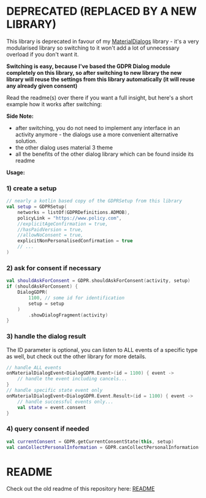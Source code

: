 # DEPRECATED (REPLACED BY A NEW LIBRARY)

This library is deprecated in favour of my [MaterialDialogs](https://github.com/MFlisar/MaterialDialogs) library - it's a very modularised library so switching to it won't add a lot of unnecessary overload if you don't want it.

**Switching is easy, because I've based the GDPR Dialog module completely on this library, so after switching to new library the new library will reuse the settings from this library automatically (it will reuse any already given consent)**

Read the readme(s) over there if you want a full insight, but here's a short example how it works after switching:

**Side Note:** 

* after switching, you do not need to implement any interface in an activity anymore - the dialogs use a more convenient alternative solution.
* the other dialog uses material 3 theme
* all the benefits of the other dialog library which can be found inside its readme

**Usage:**

### 1) create a setup
```kotlin
// nearly a kotlin based copy of the GDPRSetup from this library
val setup = GDPRSetup(
    networks = listOf(GDPRDefinitions.ADMOB),
    policyLink = "https://www.policy.com",
    //explicitAgeConfirmation = true,
    //hasPaidVersion = true,
    //allowNoConsent = true,
    explicitNonPersonalisedConfirmation = true
    // ...
)
```

### 2) ask for consent if necessary

```kotlin
val shouldAskForConsent = GDPR.shouldAskForConsent(activity, setup)
if (shouldAskForConsent) {
    DialogGDPR(
    	1100, // some id for identification
    	setup = setup
    )
        .showDialogFragment(activity)
}
```

### 3) handle the dialog result

The ID parameter is optional, you can listen to ALL events of a specific type as well, but check out the other library for more details.

```kotlin
// handle ALL events
onMaterialDialogEvent<DialogGDPR.Event>(id = 1100) { event ->
    // handle the event including cancels...
}
// handle specific state event only
onMaterialDialogEvent<DialogGDPR.Event.Result>(id = 1100) { event ->
    // handle successful events only...
	val state = event.consent
}
```

### 4) query consent if needed
```kotlin
val currentConsent = GDPR.getCurrentConsentState(this, setup)
val canCollectPersonalInformation = GDPR.canCollectPersonalInformation(this, setup)
```

# README

Check out the old readme of this repository here: [README](README-ORIGINAL.md)